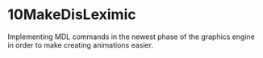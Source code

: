 # 10MakeDisLeximic
Implementing MDL commands in the newest phase of the graphics engine in order to make creating animations easier.
